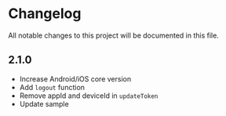 # Changelog

All notable changes to this project will be documented in this file.

## 2.1.0
  - Increase Android/iOS core version
  - Add `logout` function
  - Remove appId and deviceId in `updateToken`
  - Update sample

